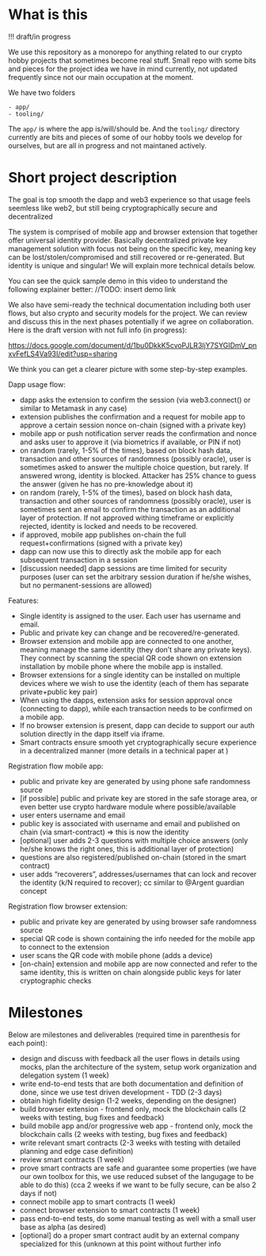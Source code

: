 # What is this

!!! draft/in progress

We use this repository as a monorepo for anything related to our crypto hobby projects that sometimes become real stuff.
Small repo with some bits and pieces for the project idea we have in mind currently, not updated frequently since not our main occupation at the moment.

We have two folders

```
- app/
- tooling/
```

The `app/` is where the app is/will/should be. And the `tooling/` directory currently are bits and pieces of some of our hobby tools we develop for ourselves, but are all in progress and not maintaned actively. 

# Short project description

The goal is top smooth the dapp and web3 experience so that usage feels seemless like web2, but still being cryptographically secure and decentralized

The system is comprised of mobile app and browser extension that together offer universal identity provider. Basically decentralized private key management solution with focus not being on the specific key, meaning key can be lost/stolen/compromised and still recovered or re-generated. But identity is unique and singular! We will explain more technical details below.

You can see the quick sample demo in this video to understand the following explainer better: //TODO: insert demo link

We also have semi-ready the technical documentation including both user flows, but also crypto and security models for the project. We can review and discuss this in the next phases potentially if we agree on collaboration. Here is the draft version with not full info (in progress):

https://docs.google.com/document/d/1bu0DkkK5cvoPJLR3ljY7SYGIDmV_pnxvFefLS4Va93I/edit?usp=sharing

We think you can get a clearer picture with some step-by-step examples.

Dapp usage flow:
- dapp asks the extension to confirm the session (via web3.connect() or similar to Metamask in any case)
- extension publishes the confirmation and a request for mobile app to approve a certain session nonce on-chain (signed with a private key)
- mobile app or push notification server reads the confirmation and nonce and asks user to approve it (via biometrics if available, or PIN if not)
- on random (rarely, 1-5% of the times), based on block hash data, transaction and other sources of randomness (possibly oracle), user is sometimes asked to answer the multiple choice question, but rarely. If answered wrong, identity is blocked. Attacker has 25% chance to guess the answer (given he has no pre-knowledge about it)
- on random (rarely, 1-5% of the times), based on block hash data, transaction and other sources of randomness (possibly oracle), user is sometimes sent an email to confirm the transaction as an additional layer of protection. If not approved withing timeframe or explicitly rejected, identity is locked and needs to be recovered.
- if approved, mobile app publishes on-chain the full request+confirmations (signed with a private key)
- dapp can now use this to directly ask the mobile app for each subsequent transaction in a session
- [discussion needed] dapp sessions are time limited for security purposes (user can set the arbitrary session duration if he/she wishes, but no permanent-sessions are allowed)

Features:
- Single identity is assigned to the user. Each user has username and email.
- Public and private key can change and be recovered/re-generated.
- Browser extension and mobile app are connected to one another, meaning manage the same identity (they don’t share any private keys). They connect by scanning the special QR code shown on extension installation by mobile phone where the mobile app is installed.
- Browser extensions for a single identity can be installed on multiple devices where we wish to use the identity (each of them has separate private+public key pair)
- When using the dapps, extension asks for session approval once (connecting to dapp), while each transaction needs to be confirmed on a mobile app.
- If no browser extension is present, dapp can decide to support our auth solution directly in the dapp itself via iframe.
- Smart contracts ensure smooth yet cryptographically secure experience in a decentralized manner (more details in a technical paper at )

Registration flow mobile app:
- public and private key are generated by using phone safe randomness source
- [if possible] public and private key are stored in the safe storage area, or even better use crypto hardware module where possible/available
- user enters username and email
- public key is associated with username and email and published on chain (via smart-contract) => this is now the identity
- [optional] user adds 2-3 questions with multiple choice answers (only he/she knows the right ones, this is additional layer of protection)
- questions are also registered/published on-chain (stored in the smart contract)
- user adds “recoverers”, addresses/usernames that can lock and recover the identity (k/N required to recover); cc similar to @Argent guardian concept

Registration flow browser extension:
- public and private key are generated by using browser safe randomness source
- special QR code is shown containing the info needed for the mobile app to connect to the extension
- user scans the QR code with mobile phone (adds a device)
- [on-chain] extension and mobile app are now connected and refer to the same identity, this is written on chain alongside public keys for later cryptographic checks

# Milestones

Below are milestones and deliverables (required time in parenthesis for each point):

- design and discuss with feedback all the user flows in details using mocks, plan the architecture of the system, setup work organization and delegation system (1 week)
- write end-to-end tests that are both documentation and definition of done, since we use test driven development - TDD (2-3 days)
- obtain high fidelity design (1-2 weeks, depending on the designer)
- build browser extension - frontend only, mock the blockchain calls (2 weeks with testing, bug fixes and feedback)
- build mobile app and/or progressive web app - frontend only, mock the blockchain calls (2 weeks with testing, bug fixes and feedback)
- write relevant smart contracts (2-3 weeks with testing with detailed planning and edge case definition)
- review smart contracts (1 week)
- prove smart contracts are safe and guarantee some properties (we have our own toolbox for this, we use reduced subset of the langugage to be able to do this) (cca 2 weeks if we want to be fully secure, can be also 2 days if not)
- connect mobile app to smart contracts (1 week)
- connect browser extension to smart contracts (1 week)
- pass end-to-end tests, do some manual testing as well with a small user base as alpha (as desired)
- [optional] do a proper smart contract audit by an external company specialized for this (unknown at this point without further info

